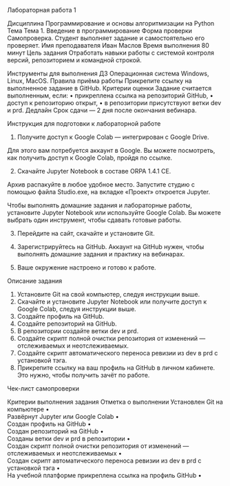 Лабораторная работа 1

Дисциплина	Программирование и основы алгоритмизации на Python
Тема	Тема 1. Введение в программирование
Форма проверки	Самопроверка. Студент выполняет задание и самостоятельно его проверяет.
Имя преподавателя	Иван Маслов
Время выполнения	80 минут
Цель задания	Отработать навыки работы с системой контроля версий, репозиторием и командной строкой.

Инструменты для выполнения ДЗ 	Операционная система Windows, Linux, MacOS.
Правила приёма работы	Прикрепите ссылку на выполненное задание в GitHub. 
Критерии оценки	Задание считается выполненным, если:
•	прикреплена ссылка на репозиторий GitHub,
•	доступ к репозиторию открыт,
•	в репозитории присутствуют ветки dev и prd.
Дедлайн	Срок сдачи — 2 дня после окончания вебинара.

Инструкция для подготовки к лабораторной работе


1.	Получите доступ к Google Colab — интегрирован с Google Drive.

Для этого вам потребуется аккаунт в Google. 
Вы можете посмотреть, как получить доступ к Google Colab, пройдя по ссылке.


2.	Скачайте Jupyter Notebook в составе ORPA 1.4.1 CE.

Архив распакуйте в любое удобное место. Запустите студию с помощью файла Studio.exe, на вкладке «Проект» откроется Jupyter.

Чтобы выполнять домашние задания и лабораторные работы, установите Jupyter Notebook или используйте Google Colab. Вы можете выбрать один инструмент, чтобы сдавать готовые работы. 


3.	Перейдите на сайт, скачайте и установите Git.




4.	Зарегистрируйтесь на GitHub. Аккаунт на GitHub нужен, чтобы выполнять домашние задания и практику на вебинарах.


5.	Ваше окружение настроено и готово к работе.

Описание задания


1.	Установите Git на свой компьютер, следуя инструкции выше.
2.	Скачайте и установите Jupyter Notebook или получите доступ к Google Colab, следуя инструкции выше.
3.	Создайте профиль на GitHub.
4.	Создайте репозиторий на GitHub.
5.	В репозитории создайте ветки dev и prd.
6.	Создайте скрипт полной очистки репозитория от изменений — отслеживаемых и неотслеживаемых.
7.	Создайте скрипт автоматического переноса ревизии из dev в prd с установкой тэга.
8.	Прикрепите ссылку на ваш профиль на GitHub в личном кабинете. Это нужно, чтобы получить зачёт по работе. 


Чек-лист самопроверки 

Критерии выполнения задания	Отметка о выполнении
Установлен Git на компьютере	•	
Развёрнут Jupyter или Google Colab	•	
Создан профиль на GitHub
•	
Создан репозиторий на GitHub	•	
Созданы ветки dev и prd в репозитории	•	
Создан скрипт полной очистки репозитория от изменений — отслеживаемых и неотслеживаемых	•	
Создан скрипт автоматического переноса ревизии из dev в prd с установкой тэга	•	
На учебной платформе прикреплена ссылка на профиль GitHub	•	


